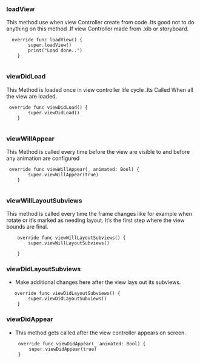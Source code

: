 ### loadView
This method use when view Controller create from code .Its good not to do anything on this method .If view Controller made from .xib or storyboard.

```
  override func loadView() {
        super.loadView()
        print("Load done..")
    }
    
```
### viewDidLoad
This Method is loaded once in view controller life cycle .Its Called When all the view are loaded. 

```
 override func viewDidLoad() {
        super.viewDidLoad()
    }
    
```
### viewWillAppear
This Method is called every time before the view are visible to and before any animation are configured
```
 override func viewWillAppear(_ animated: Bool) {
        super.viewWillAppear(true)
    }
    
```
### viewWillLayoutSubviews
This method is called every time the frame changes like for example when rotate or it’s marked as needing layout. It’s the first step where the view bounds are final.

```
    override func viewWillLayoutSubviews() {
        super.viewWillLayoutSubviews()
        
    }
```
### viewDidLayoutSubviews
- Make additional changes here after the view lays out its subviews.
```
   override func viewDidLayoutSubviews() {
        super.viewDidLayoutSubviews()
    }
```
### viewDidAppear
- This method gets called after the view controller appears on screen.
   ```
    override func viewDidAppear(_ animated: Bool) {
        super.viewDidAppear(true)
    }
 ```
